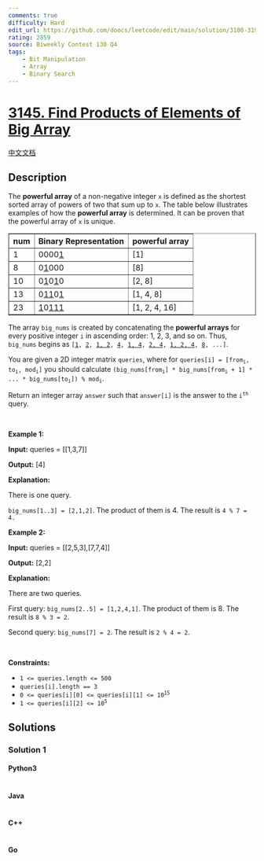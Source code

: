 ```yaml
---
comments: true
difficulty: Hard
edit_url: https://github.com/doocs/leetcode/edit/main/solution/3100-3199/3145.Find%20Products%20of%20Elements%20of%20Big%20Array/README_EN.md
rating: 2859
source: Biweekly Contest 130 Q4
tags:
    - Bit Manipulation
    - Array
    - Binary Search
---
```


<!-- problem:start -->

# [3145. Find Products of Elements of Big Array](https://leetcode.com/problems/find-products-of-elements-of-big-array)

[中文文档](/solution/3100-3199/3145.Find%20Products%20of%20Elements%20of%20Big%20Array/README.md)

## Description

<!-- description:start -->

<p>The <strong>powerful array</strong> of a non-negative integer <code>x</code> is defined as the shortest sorted array of powers of two that sum up to <code>x</code>. The table below illustrates examples of how the <strong>powerful array</strong> is determined. It can be proven that the powerful array of <code>x</code> is unique.</p>

<table border="1">
	<tbody>
		<tr>
			<th>num</th>
			<th>Binary Representation</th>
			<th>powerful array</th>
		</tr>
		<tr>
			<td>1</td>
			<td>0000<u>1</u></td>
			<td>[1]</td>
		</tr>
		<tr>
			<td>8</td>
			<td>0<u>1</u>000</td>
			<td>[8]</td>
		</tr>
		<tr>
			<td>10</td>
			<td>0<u>1</u>0<u>1</u>0</td>
			<td>[2, 8]</td>
		</tr>
		<tr>
			<td>13</td>
			<td>0<u>11</u>0<u>1</u></td>
			<td>[1, 4, 8]</td>
		</tr>
		<tr>
			<td>23</td>
			<td><u>1</u>0<u>111</u></td>
			<td>[1, 2, 4, 16]</td>
		</tr>
	</tbody>
</table>

<p>The array <code>big_nums</code> is created by concatenating the <strong>powerful arrays</strong> for every positive integer <code>i</code> in ascending order: 1, 2, 3, and so on. Thus, <code>big_nums</code> begins as <code>[<u>1</u>, <u>2</u>, <u>1, 2</u>, <u>4</u>, <u>1, 4</u>, <u>2, 4</u>, <u>1, 2, 4</u>, <u>8</u>, ...]</code>.</p>

<p>You are given a 2D integer matrix <code>queries</code>, where for <code>queries[i] = [from<sub>i</sub>, to<sub>i</sub>, mod<sub>i</sub>]</code> you should calculate <code>(big_nums[from<sub>i</sub>] * big_nums[from<sub>i</sub> + 1] * ... * big_nums[to<sub>i</sub>]) % mod<sub>i</sub></code><!-- notionvc: a71131cc-7b52-4786-9a4b-660d6d864f89 -->.</p>

<p>Return an integer array <code>answer</code> such that <code>answer[i]</code> is the answer to the <code>i<sup>th</sup></code> query.</p>

<p>&nbsp;</p>
<p><strong class="example">Example 1:</strong></p>

<div class="example-block">
<p><strong>Input:</strong> <span class="example-io">queries = [[1,3,7]]</span></p>

<p><strong>Output:</strong> <span class="example-io">[4]</span></p>

<p><strong>Explanation:</strong></p>

<p>There is one query.</p>

<p><code>big_nums[1..3] = [2,1,2]</code>. The product of them is 4. The result is <code>4 % 7 = 4.</code></p>
</div>

<p><strong class="example">Example 2:</strong></p>

<div class="example-block">
<p><strong>Input:</strong> <span class="example-io">queries = [[2,5,3],[7,7,4]]</span></p>

<p><strong>Output:</strong> <span class="example-io">[2,2]</span></p>

<p><strong>Explanation:</strong></p>

<p>There are two queries.</p>

<p>First query: <code>big_nums[2..5] = [1,2,4,1]</code>. The product of them is 8. The result is <code>8 % 3 = 2</code>.</p>

<p>Second query: <code>big_nums[7] = 2</code>. The result is <code>2 % 4 = 2</code>.</p>
</div>

<p>&nbsp;</p>
<p><strong>Constraints:</strong></p>

<ul>
	<li><code>1 &lt;= queries.length &lt;= 500</code></li>
	<li><code>queries[i].length == 3</code></li>
	<li><code>0 &lt;= queries[i][0] &lt;= queries[i][1] &lt;= 10<sup>15</sup></code></li>
	<li><code>1 &lt;= queries[i][2] &lt;= 10<sup>5</sup></code></li>
</ul>

<!-- description:end -->

## Solutions

<!-- solution:start -->

### Solution 1

<!-- tabs:start -->

#### Python3

```python

```

#### Java

```java

```

#### C++

```cpp

```

#### Go

```go

```

<!-- tabs:end -->

<!-- solution:end -->

<!-- problem:end -->
